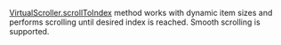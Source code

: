 [VirtualScroller.scrollToIndex](https://af-utils.com/virtual/reference/virtual-core.virtual-scroller.scroll-to-index) method
works with dynamic item sizes and performs scrolling until desired index is reached. Smooth scrolling is supported.
